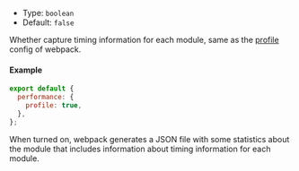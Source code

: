 - Type: `boolean`
- Default: `false`

Whether capture timing information for each module, same as the [profile](https://webpack.js.org/configuration/other-options/#profile) config of webpack.

#### Example

```js
export default {
  performance: {
    profile: true,
  },
};
```

When turned on, webpack generates a JSON file with some statistics about the module that includes information about timing information for each module.
